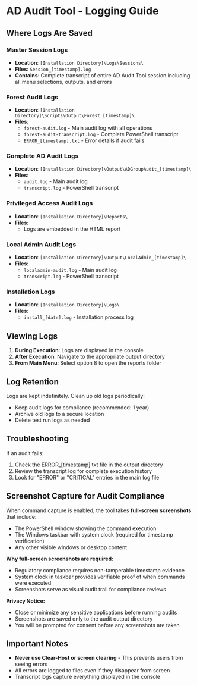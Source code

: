 # AD Audit Tool - Logging Guide

## Where Logs Are Saved

### Master Session Logs
- **Location**: `[Installation Directory]\Logs\Sessions\`
- **Files**: `Session_[timestamp].log`
- **Contains**: Complete transcript of entire AD Audit Tool session including all menu selections, outputs, and errors

### Forest Audit Logs
- **Location**: `[Installation Directory]\Scripts\Output\Forest_[timestamp]\`
- **Files**:
  - `forest-audit.log` - Main audit log with all operations
  - `forest-audit-transcript.log` - Complete PowerShell transcript
  - `ERROR_[timestamp].txt` - Error details if audit fails

### Complete AD Audit Logs
- **Location**: `[Installation Directory]\Output\ADGroupAudit_[timestamp]\`
- **Files**:
  - `audit.log` - Main audit log
  - `transcript.log` - PowerShell transcript

### Privileged Access Audit Logs
- **Location**: `[Installation Directory]\Reports\`
- **Files**:
  - Logs are embedded in the HTML report

### Local Admin Audit Logs
- **Location**: `[Installation Directory]\Output\LocalAdmin_[timestamp]\`
- **Files**:
  - `localadmin-audit.log` - Main audit log
  - `transcript.log` - PowerShell transcript

### Installation Logs
- **Location**: `[Installation Directory]\Logs\`
- **Files**:
  - `install_[date].log` - Installation process log

## Viewing Logs

1. **During Execution**: Logs are displayed in the console
2. **After Execution**: Navigate to the appropriate output directory
3. **From Main Menu**: Select option 8 to open the reports folder

## Log Retention

Logs are kept indefinitely. Clean up old logs periodically:
- Keep audit logs for compliance (recommended: 1 year)
- Archive old logs to a secure location
- Delete test run logs as needed

## Troubleshooting

If an audit fails:
1. Check the ERROR_[timestamp].txt file in the output directory
2. Review the transcript log for complete execution history
3. Look for "ERROR" or "CRITICAL" entries in the main log file

## Screenshot Capture for Audit Compliance

When command capture is enabled, the tool takes **full-screen screenshots** that include:
- The PowerShell window showing the command execution
- The Windows taskbar with system clock (required for timestamp verification)
- Any other visible windows or desktop content

**Why full-screen screenshots are required:**
- Regulatory compliance requires non-tamperable timestamp evidence
- System clock in taskbar provides verifiable proof of when commands were executed
- Screenshots serve as visual audit trail for compliance reviews

**Privacy Notice:**
- Close or minimize any sensitive applications before running audits
- Screenshots are saved only to the audit output directory
- You will be prompted for consent before any screenshots are taken

## Important Notes

- **Never use Clear-Host or screen clearing** - This prevents users from seeing errors
- All errors are logged to files even if they disappear from screen
- Transcript logs capture everything displayed in the console